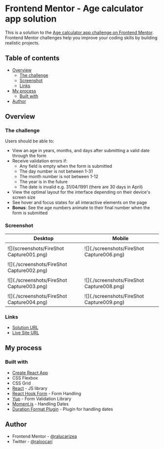 # Frontend Mentor - Age calculator app solution

This is a solution to the [Age calculator app challenge on Frontend Mentor](https://www.frontendmentor.io/challenges/age-calculator-app-dF9DFFpj-Q). Frontend Mentor challenges help you improve your coding skills by building realistic projects. 

## Table of contents

- [Overview](#overview)
  - [The challenge](#the-challenge)
  - [Screenshot](#screenshot)
  - [Links](#links)
- [My process](#my-process)
  - [Built with](#built-with)
- [Author](#author)



## Overview

### The challenge

Users should be able to:

- View an age in years, months, and days after submitting a valid date through the form
- Receive validation errors if:
  - Any field is empty when the form is submitted
  - The day number is not between 1-31
  - The month number is not between 1-12
  - The year is in the future
  - The date is invalid e.g. 31/04/1991 (there are 30 days in April)
- View the optimal layout for the interface depending on their device's screen size
- See hover and focus states for all interactive elements on the page
- **Bonus**: See the age numbers animate to their final number when the form is submitted

### Screenshot

| Desktop                                    | Mobile                                     |
| ------------------------------------------ | ------------------------------------------ |
|                                            |                                            |
| ![](screenshots/FireShot Capture001.png)   | ![](./screenshots/FireShot Capture006.png) |
|                                            |                                            |
| ![](./screenshots/FireShot Capture002.png) |                                            |
|                                            |                                            |
| ![](./screenshots/FireShot Capture003.png) | ![](./screenshots/FireShot Capture008.png) |
|                                            |                                            |
| ![](./screenshots/FireShot Capture004.png) | ![](./screenshots/FireShot Capture009.png) |



### Links

- [Solution URL](https://github.com/ralucarizea/age-calculator-master/)
- [Live Site URL](https://age-calculator-master.vercel.app/)

## My process

### Built with

- [Create React App](https://github.com/facebook/create-react-app)
- CSS Flexbox
- CSS Grid
- [React](https://reactjs.org/) - JS library
- [React Hook Form](https://react-hook-form.com/) - Form Handling
- [Yup](https://github.com/jquense/yup) - Form Validation Library
- [Moment.js](https://momentjs.com/) - Handling Dates 
- [Duration Format Plugin](https://momentjs.com/docs/#/plugins/) - Plugin for handling dates


## Author

- Frontend Mentor - [@ralucarizea](https://www.frontendmentor.io/profile/ralucarizea)
- Twitter - [@raloocari](https://www.twitter.com/raloocari)


